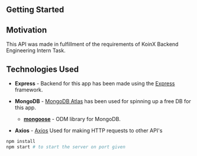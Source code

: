 ## Getting Started



## Motivation

This API was made in fulfillment of the requirements of KoinX Backend Engineering Intern Task.

## Technologies Used

- **Express** - Backend for this app has been made using the [Express](https://expressjs.com/) framework.

- **MongoDB** - [MongoDB Atlas](https://www.mongodb.com/cloud/atlas) has been used for spinning up a free DB for this app.
    - [**mongoose**](https://mongoosejs.com/) - ODM library for MongoDB.

- **Axios** - [Axios](https://www.npmjs.com/package/axios) Used for making HTTP requests to other API's


```zsh
npm install
npm start # to start the server on port given
```

